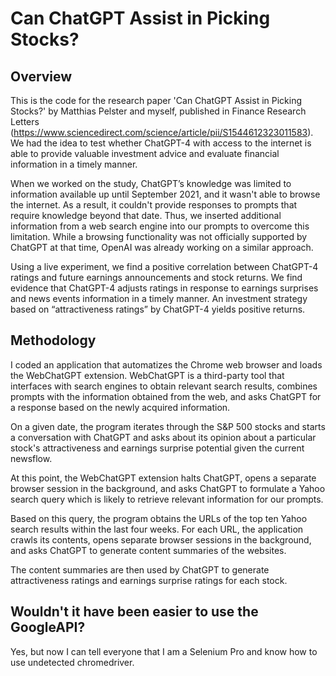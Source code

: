 # Can ChatGPT Assist in Picking Stocks?

## Overview
This is the code for the research paper 'Can ChatGPT Assist in Picking Stocks?' by Matthias Pelster and myself, published in Finance Research Letters (https://www.sciencedirect.com/science/article/pii/S1544612323011583). We had the idea to test whether ChatGPT-4 with access to the internet is able to provide valuable investment advice and evaluate financial information in a timely manner. 

When we worked on the study, ChatGPT’s knowledge was limited to information available up until September 2021, and it wasn't able to browse the internet. As a result, it couldn't provide responses to prompts that require knowledge beyond that date. Thus, we inserted additional information from a web search engine into our prompts to overcome this limitation. While a browsing functionality was not officially supported by ChatGPT at that time, OpenAI was already working on a similar approach.

Using a live experiment, we find a positive correlation between ChatGPT-4 ratings and future earnings announcements and stock returns. We find evidence that ChatGPT-4 adjusts ratings in response to earnings surprises and news events information in a timely manner. An investment strategy based on “attractiveness ratings” by ChatGPT-4 yields positive returns.

## Methodology

I coded an application that automatizes the Chrome web browser and loads the WebChatGPT extension. WebChatGPT is a third-party tool that interfaces with search engines to obtain relevant search results, combines prompts with the information obtained from the web, and asks ChatGPT for a response based on the newly acquired information.

On a given date, the program iterates through the S&P 500 stocks and starts a conversation with ChatGPT and asks about its opinion about a particular stock's attractiveness and earnings surprise potential given the current newsflow. 

At this point, the WebChatGPT extension halts ChatGPT, opens a separate browser session in the background, and asks ChatGPT to formulate a Yahoo search query which is likely to retrieve relevant information for our prompts.

Based on this query, the program obtains the URLs of the top ten Yahoo search results within the last four weeks. For each URL, the application crawls its contents, opens separate browser sessions in the background, and asks ChatGPT to generate content summaries of the websites. 

The content summaries are then used by ChatGPT to generate attractiveness ratings and earnings surprise ratings for each stock. 

## Wouldn't it have been easier to use the GoogleAPI?

Yes, but now I can tell everyone that I am a Selenium Pro and know how to use undetected chromedriver.


